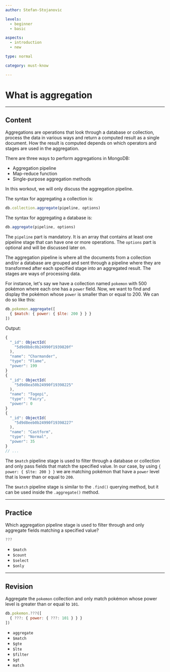 ```yaml
---
author: Stefan-Stojanovic

levels:
  - beginner
  - basic

aspects:
  - introduction
  - new

type: normal

category: must-know

---
```


# What is aggregation

---
## Content

Aggregations are operations that look through a database or collection, process the data in various ways and return a computed result as a single document. How the result is computed depends on which operators and stages are used in the aggregation.

There are three ways to perform aggregations in MongoDB:
  - Aggregation pipeline
  - Map-reduce function
  - Single-purpose aggregation methods

In this workout, we will only discuss the aggregation pipeline.

The syntax for aggregating a collection is: 
```js
db.collection.aggregate(pipeline, options)
```

The syntax for aggregating a database is:
```js
db.aggregate(pipeline, options)
```

The `pipeline` part is mandatory. It is an array that contains at least one pipeline stage that can have one or more operations. The `options` part is optional and will be discussed later on.

The aggregation pipeline is where all the documents from a collection and/or a database are grouped and sent through a pipeline where they are transformed after each specified stage into an aggregated result. The stages are ways of processing data.

For instance, let's say we have a collection named `pokemon` with 500 pokémon where each one has a `power` field. Now, we want to find and display the pokémon whose `power` is smaller than or equal to 200. We can do so like this:

```javascript
db.pokemon.aggregate([
  { $match: { power: { $lte: 200 } } }
])
```
Output:
```javascript
{
  "_id": ObjectId(
    "5d9d8b8c0b24990f1939820f"
  ),
  "name": "Charmander",
  "type": "Flame",
  "power": 199
}
{
  "_id": ObjectId(
    "5d9d8ea50b24990f19398225"
  ),
  "name": "Togepi",
  "type": "Fairy",
  "power": 0
}
{
  "_id": ObjectId(
    "5d9d8eeb0b24990f19398227"
  ),
  "name": "Castform",
  "type": "Normal",
  "power": 35
}
// ...
```

The `$match` pipeline stage is used to filter through a database or collection and only pass fields that match the specified value. In our case, by using `{ power: { $lte: 200 } }` we are matching pokémon that have a `power` level that is lower than or equal to `200`.

The `$match` pipeline stage is similar to the `.find()` querying method, but it can be used inside the `.aggregate()` method. 

---
## Practice

Which aggregation pipeline stage is used to filter through and only aggregate fields matching a specified value?

```javascript
???
```

* `$match`
* `$count`
* `$select`
* `$only`

---
## Revision

Aggregate the `pokemon` collection and only match pokémon whose power level is greater than or equal to `101`.

```javascript
db.pokemon.???([
  { ???: { power: { ???: 101 } } }
])
```

* `aggregate`
* `$match`
* `$gte`
* `$lte`
* `$filter`
* `$gt`
* `match`

